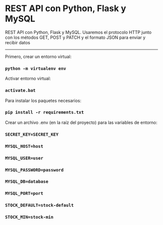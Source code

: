 # REST API con Python, Flask y MySQL

REST API con Python, Flask y MySQL. Usaremos el protocolo HTTP junto con los métodos GET, POST y PATCH y el formato JSON para enviar y recibir datos

<hr/>

Primero, crear un entorno virtual:
### `python -m virtualenv env`

Activar entorno virtual:
### `activate.bat`

Para instalar los paquetes necesarios:
### `pip install -r requirements.txt`

Crear un archivo .env (en la raíz del proyecto) para las variables de entorno:

### `SECRET_KEY=SECRET_KEY`
### `MYSQL_HOST=host`
### `MYSQL_USER=user`
### `MYSQL_PASSWORD=password`
### `MYSQL_DB=database`
### `MYSQL_PORT=port`
### `STOCK_DEFAULT=stock-default`
### `STOCK_MIN=stock-min`
